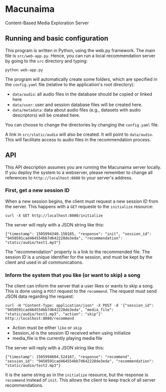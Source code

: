 # Macunaima

Content-Based Media Exploration Server

## Running and basic configuration

This program is written in Python, using the web.py framework. The main file is
`src/web-app.py`. Hence, you can run a local recommendation server by going to
the `src` directory and typing:

`python web-app.py`

The program will automatically create some folders, which are specified in the
`config.yaml` file (relative to the application's root directory):

* `data/audio`: all audio files in the database should be copied or linked here
* `data/user`: user and session database files will be created here.
* `data/metadata`: data about audio files (e.g., datasets with audio
  descriptors) will be created here.

You can choose to change the directories by changing the `config.yaml` file.

A link in `src/static/audio` will also be created. It will point to
`data/audio`. This will facilitate access to audio files in the recommendation
process.

## API
This API description assumes you are running the Macunaima server locally. If
you deploy the system to a webserver, please remember to change all references
to `http://localhost:8080` to your server's address.

### First, get a new session ID
When a new session begins, the client must request a new session ID from the
server. This happens with a `GET` requeste to the `initialize` resource:

`curl -X GET http://localhost:8080/initialize`

The server will reply with a JSON string like this:

`{"timestamp": 1505994340.150185, "response": "init", "session_id":
"9450591cad464554bb7d642228de3eda", "recommendation": "static/audio/test1.mp3"}`

The "recommendation" property is a link to the recommended file. The session ID
is a unique identifier for the session, and must be kept by the client and used
in all communications.

### Inform the system that you like (or want to skip) a song
The client can inform the server that a user likes or wants to skip a song. This
is done using a `POST` request to the `recommend`. The request must send JSON data
regarding the request:

`curl -H "Content-Type: application/json" -X POST -d '{"session_id": "9450591cad464554bb7d642228de3eda", "media_file": "static/audio/test1.mp3", "action": "skip"}' http://localhost:8080/recommend`

* Action must be either `like` or `skip`
* Session\_id is the session ID received when using initialize
* media\_file is the currently playing media file

The server will reply with a JSON string like this:

`{"timestamp": 1505994604.524167, "response": "recommend", "session_id":
"9450591cad464554bb7d642228de3eda", "recommendation": "static/audio/test2.mp3"}`

It is the same string as in the `initialize` resource, but the response is
`recommend` instead of `init`. This allows the client to keep track of all
server recommendations.

